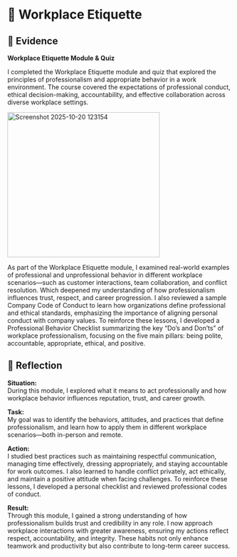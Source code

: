 # 🏢 Workplace Etiquette  
## 📄 Evidence  

**Workplace Etiquette Module & Quiz**  

I completed the Workplace Etiquette module and quiz that explored the principles of professionalism and appropriate behavior in a work environment. The course covered the expectations of professional conduct, ethical decision-making, accountability, and effective collaboration across diverse workplace settings.  

<img width="342" height="325" alt="Screenshot 2025-10-20 123154" src="https://github.com/user-attachments/assets/06dd6b5c-0bbe-424d-943f-1ef9257ed317" />  

As part of the Workplace Etiquette module, I examined real-world examples of professional and unprofessional behavior in different workplace scenarios—such as customer interactions, team collaboration, and conflict resolution. Which deepened my understanding of how professionalism influences trust, respect, and career progression. I also reviewed a sample Company Code of Conduct to learn how organizations define professional and ethical standards, emphasizing the importance of aligning personal conduct with company values. To reinforce these lessons, I developed a Professional Behavior Checklist summarizing the key “Do’s and Don’ts” of workplace professionalism, focusing on the five main pillars: being polite, accountable, appropriate, ethical, and positive.

## 💬 Reflection  

**Situation:**  
During this module, I explored what it means to act professionally and how workplace behavior influences reputation, trust, and career growth.  

**Task:**  
My goal was to identify the behaviors, attitudes, and practices that define professionalism, and learn how to apply them in different workplace scenarios—both in-person and remote.  

**Action:**  
I studied best practices such as maintaining respectful communication, managing time effectively, dressing appropriately, and staying accountable for work outcomes. I also learned to handle conflict privately, act ethically, and maintain a positive attitude when facing challenges. To reinforce these lessons, I developed a personal checklist and reviewed professional codes of conduct.  

**Result:**  
Through this module, I gained a strong understanding of how professionalism builds trust and credibility in any role. I now approach workplace interactions with greater awareness, ensuring my actions reflect respect, accountability, and integrity. These habits not only enhance teamwork and productivity but also contribute to long-term career success.  

